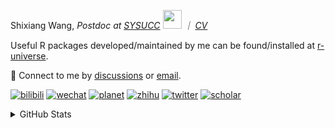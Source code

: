 
<p>Shixiang Wang, <em>Postdoc at <a href="https://sysucc.org.cn/">SYSUCC</a> <img src="https://media.giphy.com/media/WUlplcMpOCEmTGBtBW/giphy.gif" width="30">  ｜ <a href="https://shixiangwang.github.io/cv-shixiang/">CV</a>
</em></p>

Useful R packages developed/maintained by me can be found/installed at [r-universe](https://shixiangwang.r-universe.dev/).

💬 Connect to me by
[discussions](https://github.com/ShixiangWang/self-study/discussions) or [email](mailto:shixiang1994wang@gmail.com). 

[![bilibili](https://img.shields.io/badge/王诗翔-B站-yellow)](https://space.bilibili.com/11553374) [![wechat](https://img.shields.io/badge/王诗翔-微信公众号-important)](https://shixiangwang.github.io/home/logo/qrcode.jpg) [![planet](https://img.shields.io/badge/王诗翔-知识星球-blueviolet)](https://t.zsxq.com/rBqbIei)  [![zhihu](https://img.shields.io/badge/王诗翔-知乎-blue)](https://www.zhihu.com/people/shixiangwang) [![twitter](https://img.shields.io/badge/WangShxiang-twitter-ff69b4)](https://twitter.com/WangShxiang) [![scholar](https://img.shields.io/badge/ShixiangWang-Scholar-00ffff)](https://scholar.google.com/citations?user=FvNp0NkAAAAJ) 

<details>
 
<summary>GitHub Stats</summary>


<!--START_SECTION:waka-->
**🐱 My GitHub Data** 

> 📦 4.3 MB Used in GitHub's Storage 
 > 
> 🏆 877 Contributions in the Year 2023
 > 
> 🚫 Not Opted to Hire
 > 
> 📜 87 Public Repositories 
 > 
> 🔑 26 Private Repositories 
 > 
**I'm an Early 🐤** 

```text
🌞 Morning                1838 commits        ████░░░░░░░░░░░░░░░░░░░░░   15.40 % 
🌆 Daytime                4863 commits        ██████████░░░░░░░░░░░░░░░   40.75 % 
🌃 Evening                4485 commits        █████████░░░░░░░░░░░░░░░░   37.58 % 
🌙 Night                  748 commits         ██░░░░░░░░░░░░░░░░░░░░░░░   06.27 % 
```
📅 **I'm Most Productive on Wednesday** 

```text
Monday                   1795 commits        ████░░░░░░░░░░░░░░░░░░░░░   15.04 % 
Tuesday                  2068 commits        ████░░░░░░░░░░░░░░░░░░░░░   17.33 % 
Wednesday                2212 commits        █████░░░░░░░░░░░░░░░░░░░░   18.54 % 
Thursday                 1776 commits        ████░░░░░░░░░░░░░░░░░░░░░   14.88 % 
Friday                   2033 commits        ████░░░░░░░░░░░░░░░░░░░░░   17.04 % 
Saturday                 892 commits         ██░░░░░░░░░░░░░░░░░░░░░░░   07.47 % 
Sunday                   1158 commits        ██░░░░░░░░░░░░░░░░░░░░░░░   09.70 % 
```


**I Mostly Code in R** 

```text
R                        81 repos            █████████████░░░░░░░░░░░░   52.26 % 
HTML                     20 repos            ███░░░░░░░░░░░░░░░░░░░░░░   12.90 % 
Shell                    9 repos             █░░░░░░░░░░░░░░░░░░░░░░░░   05.81 % 
Rust                     4 repos             █░░░░░░░░░░░░░░░░░░░░░░░░   02.58 % 
TypeScript               1 repo              ░░░░░░░░░░░░░░░░░░░░░░░░░   00.65 % 
```




 Last Updated on 30/07/2023 18:52:57 UTC
<!--END_SECTION:waka-->

> These Readme stats are generated using github action [awesome-readme-stats](https://github.com/anmol098/waka-readme-stats)

-----

**NOTE: Top languages does not indicate my skill level or anything like that. It is just a metric of which languages have been hosted by me on GitHub based on the usage across repositories.**

</details>
